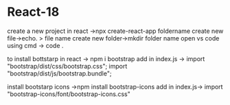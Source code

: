 # React-18
create a new project in react ->npx create-react-app foldername
create new file->echo. > file name
create new folder->mkdir folder name
open vs code using cmd -> code .

to install bottstarp in react -> npm i bootstrap
add in index.js ->
    import "bootstrap/dist/css/bootstrap.css";
    import "bootstrap/dist/js/bootstrap.bundle";


install bootstarp icons ->npm install bootstrap-icons
add in index.js-> import "bootstrap-icons/font/bootstrap-icons.css"
